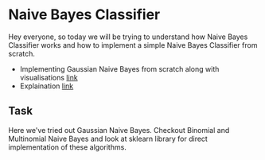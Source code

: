 # Naive Bayes Classifier

Hey everyone, so today we will be trying to understand how Naive Bayes Classifier works and how to implement a simple Naive Bayes Classifier from scratch.


- Implementing Gaussian Naive Bayes from scratch along with visualisations [link](./NaiveBayesIris.ipynb)
- Explaination [link](./Naive-explained.md)

## Task 

Here we've tried out Gaussian Naive Bayes. Checkout Binomial and Multinomial Naive Bayes and look at sklearn library for direct implementation of these algorithms.
